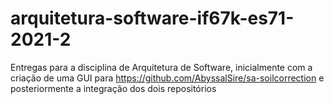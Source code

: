 # arquitetura-software-if67k-es71-2021-2
Entregas para a disciplina de Arquitetura de Software, inicialmente com a criação de uma GUI para https://github.com/AbyssalSire/sa-soilcorrection e posteriormente a integração dos dois repositórios
